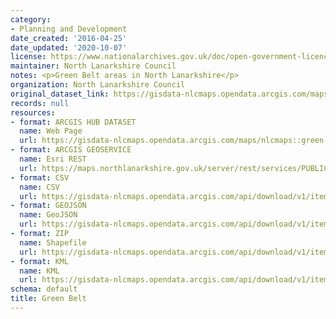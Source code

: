 ```yaml
---
category:
- Planning and Development
date_created: '2016-04-25'
date_updated: '2020-10-07'
license: https://www.nationalarchives.gov.uk/doc/open-government-licence/version/3/
maintainer: North Lanarkshire Council
notes: <p>Green Belt areas in North Lanarkshire</p>
organization: North Lanarkshire Council
original_dataset_link: https://gisdata-nlcmaps.opendata.arcgis.com/maps/nlcmaps::green-belt
records: null
resources:
- format: ARCGIS HUB DATASET
  name: Web Page
  url: https://gisdata-nlcmaps.opendata.arcgis.com/maps/nlcmaps::green-belt
- format: ARCGIS GEOSERVICE
  name: Esri REST
  url: https://maps.northlanarkshire.gov.uk/server/rest/services/PUBLIC/OPEN_DATA_LAYERS/FeatureServer/9
- format: CSV
  name: CSV
  url: https://gisdata-nlcmaps.opendata.arcgis.com/api/download/v1/items/1533241c5f8a4b0583a2c4fe629aa1c1/csv?layers=9
- format: GEOJSON
  name: GeoJSON
  url: https://gisdata-nlcmaps.opendata.arcgis.com/api/download/v1/items/1533241c5f8a4b0583a2c4fe629aa1c1/geojson?layers=9
- format: ZIP
  name: Shapefile
  url: https://gisdata-nlcmaps.opendata.arcgis.com/api/download/v1/items/1533241c5f8a4b0583a2c4fe629aa1c1/shapefile?layers=9
- format: KML
  name: KML
  url: https://gisdata-nlcmaps.opendata.arcgis.com/api/download/v1/items/1533241c5f8a4b0583a2c4fe629aa1c1/kml?layers=9
schema: default
title: Green Belt
---
```

